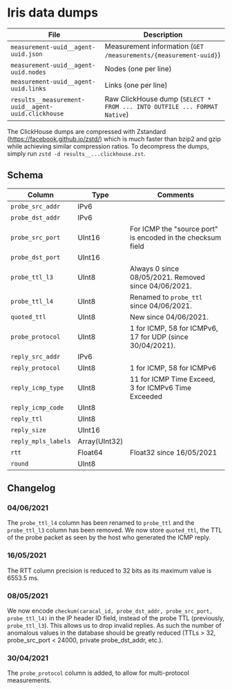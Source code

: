 # Iris data dumps

File                                               | Description
-------------------------------------------------- |------------
`measurement-uuid__agent-uuid.json`                | Measurement information (`GET /measurements/{measurement-uuid}`)
`measurement-uuid__agent-uuid.nodes`               | Nodes (one per line)
`measurement-uuid__agent-uuid.links`               | Links (one per line)
`results__measurement-uuid__agent-uuid.clickhouse` | Raw ClickHouse dump (`SELECT * FROM ... INTO OUTFILE ... FORMAT Native`)

The ClickHouse dumps are compressed with Zstandard (https://facebook.github.io/zstd/) which is
much faster than bzip2 and gzip while achieving similar compression ratios.
To decompress the dumps, simply run `zstd -d results__...clickhouse.zst`.

## Schema

Column              | Type          | Comments
--------------------|---------------|---------
`probe_src_addr`    | IPv6          |
`probe_dst_addr`    | IPv6          |
`probe_src_port`    | UInt16        | For ICMP the "source port" is encoded in the checksum field
`probe_dst_port`    | UInt16        |
`probe_ttl_l3`      | UInt8         | Always 0 since 08/05/2021. Removed since 04/06/2021.
`probe_ttl_l4`      | UInt8         | Renamed to `probe_ttl` since 04/06/2021.
`quoted_ttl`        | UInt8         | New since 04/06/2021.
`probe_protocol`    | UInt8         | 1 for ICMP, 58 for ICMPv6, 17 for UDP (since 30/04/2021).
`reply_src_addr`    | IPv6          |
`reply_protocol`    | UInt8         | 1 for ICMP, 58 for ICMPv6
`reply_icmp_type`   | UInt8         | 11 for ICMP Time Exceed, 3 for ICMPv6 Time Exceeded
`reply_icmp_code`   | UInt8         |
`reply_ttl`         | UInt8         |
`reply_size`        | UInt16        |
`reply_mpls_labels` | Array(UInt32) |
`rtt`               | Float64       | Float32 since 16/05/2021
`round`             | UInt8         |

## Changelog

### 04/06/2021

The `probe_ttl_l4` column has been renamed to `probe_ttl` and the `probe_ttl_l3` column has been removed.
We now store `quoted_ttl`, the TTL of the probe packet as seen by the host who generated the ICMP reply.

### 16/05/2021

The RTT column precision is reduced to 32 bits as its maximum value is 6553.5 ms.

### 08/05/2021

We now encode `checkum(caracal_id, probe_dst_addr, probe_src_port, probe_ttl_l4)` in the IP header ID field, instead of the probe TTL (previously, `probe_ttl_l3`).
This allows us to drop invalid replies. As such the number of anomalous values in the database should be greatly reduced (TTLs > 32, probe_src_port < 24000, private probe_dst_addr, etc.).

### 30/04/2021

The `probe_protocol` column is added, to allow for multi-protocol measurements.
